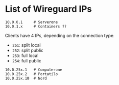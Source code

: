 # List of Wireguard IPs


```
10.0.0.1     # Serverone
10.0.1.x     # Containers ??
```

Clients have 4 IPs, depending on the connection type:
- `251`: split local
- `252`: split public
- `253`: full local
- `254`: full public

```
10.0.25x.1   # Computerone 
10.0.25x.2   # Portatilo 
10.0.25x.10  # Nord 
```
